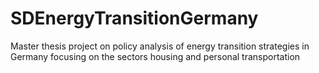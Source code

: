 # SDEnergyTransitionGermany
Master thesis project on policy analysis of energy transition strategies in Germany focusing on the sectors housing and personal transportation

